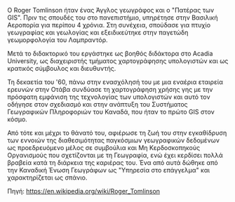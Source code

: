 Ο Roger Tomlinson ήταν ένας Άγγλος γεωγράφος και ο "Πατέρας των GIS". Πριν τις σπουδές του στο πανεπιστήμιο, υπηρέτησε στην Βασιλική Αεροπορία για περίπου 4 χρόνια. Στη συνέχεια, σπούδασε για πτυχίο γεωγραφίας και γεωλογίας και εξειδικεύτηκε στην παγετώδη γεωμορφολογία του Λαμπραντόρ.

Μετά το διδακτορικό του εργάστηκε ως βοηθός διδάκτορα στο Acadia University, ως διαχειριστής τμήματος χαρτογράφησης υπολογιστών και ως κρατικός σύμβουλος και διευθυντής.

Τη δεκαετία του '60, πάνω στην ενασχόλησή του με μια εναέρια εταιρεία ερευνών στην Οτάβα συνδύασε τη χαρτογράφηση χρήσης γης με την πρόσφατη εμφάνιση της τεχνολογίας των υπολογιστών και αυτό τον οδήγησε στον σχεδιασμό και στην ανάπτυξη του Συστήματος Γεωγραφικών Πληροφοριών του Καναδά, που ήταν το πρώτο GIS στον κόσμο.

Από τότε και μέχρι το θάνατό του, αφιέρωσε τη ζωή του στην εγκαθίδρυση των εννοιών της διαθεσιμότητας παγκόσμιων γεωγραφικών δεδομένων ως προεδρευόμενο μέλος σε συμβούλια και Μη Κερδοσκοπηκούς Οργανισμούς που σχετίζονται με τη Γεωγραφία, ενώ έχει κερδίσει πολλά βραβεία κατά τη διάρκεια της καριέρας του. Ένα από αυτά δώθηκε από την Καναδική Ένωση Γεωγράφων ως "Υπηρεσία στο επάγγελμα" και χαρακτηρίζεται ως σπάνιο.

Πηγή: https://en.wikipedia.org/wiki/Roger_Tomlinson